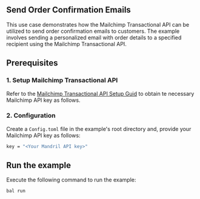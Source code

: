 ## Send Order Confirmation Emails

This use case demonstrates how the Mailchimp Transactional API can be utilized to send order confirmation emails to customers. The example involves sending a personalized email with order details to a specified recipient using the Mailchimp Transactional API.

## Prerequisites

### 1. Setup Mailchimp Transactional API

Refer to the [Mailchimp Transactional API Setup Guid](../../README.md#setup-guide) to obtain te necessary Mailchimp API key as follows.

### 2. Configuration

Create a `Config.toml` file in the example's root directory and, provide your Mailchimp API key as follows:

```bash
key = "<Your Mandril API key>"
```

## Run the example

Execute the following command to run the example:

```bash
bal run
```